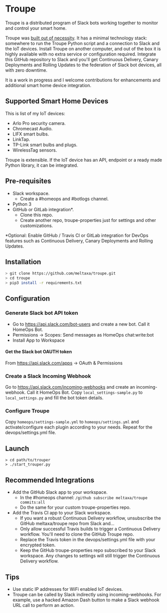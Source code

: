 # Troupe

Troupe is a distributed program of Slack bots working together to monitor and control your smart home.

Troupe was [built out of necessity][1]. It has a minimal technology stack: somewhere to run the Troupe Python script and a connection to Slack and the IoT devices. Install Troupe on another computer, and out of the box it is highly available with no extra service or configuration required. Integrate this GitHub repository to Slack and you'll get Continuous Delivery, Canary Deployments and Rolling Updates to the federation of Slack bot devices, all with zero downtime.

It is a work in progress and I welcome contributions for enhancements and additional smart home device integration. 

## Supported Smart Home Devices

This is list of my IoT devices:

* Arlo Pro security camera.
* Chromecast Audio.
* LIFX smart bulbs.
* LinkTap.
* TP-Link smart bulbs and plugs.
* WirelessTag sensors.

Troupe is extensible. If the IoT device has an API, endpoint or a ready made Python library, it can be integrated.

## Pre-requisites
* Slack workspace. 
  * Create a #homeops and #botlogs channel.
* Python 3
* GitHub or GitLab integration*. 
  * Clone this repo.
  * Create another repo, troupe-properties just for settings and other customizations.

*Optional: Enable GitHub / Travis CI or GitLab integration for DevOps features such as Continuous Delivery, Canary Deployments and Rolling Updates.

## Installation
```bash
> git clone https://github.com/meltaxa/troupe.git
> cd troupe
> pip3 install -r requirements.txt
```

## Configuration

### Generate Slack bot API token
* Go to https://api.slack.com/bot-users and create a new bot. Call it HomeOps Bot.
* Permissions → Scopes: Send messages as HomeOps chat:write:bot
* Install App to Workspace

#### Get the Slack bot OAUTH token
From https://api.slack.com/apps → OAuth & Permissions

### Create a Slack Incoming Webhook
Go to https://api.slack.com/incoming-webhooks and create an incoming-webhook. Call it HomeOps Bot.
Copy `local_settings-sample.py` to `local_settings.py` and fill the bot token details.

### Configure Troupe
Copy `homeops/settings-sample.yml` to `homeops/settings.yml` and activate/configure each plugin according to your needs.
Repeat for the devops/settings.yml file.

## Launch
```
> cd path/to/trouper
> ./start_trouper.py
```

## Recommended Integrations

* Add the GitHub Slack app to your workspace.
  * In the #homeops channel: ```/github subscribe meltaxa/troupe commits:all```
  * Do the same for your custom troupe-properties repo.
* Add the Travis CI app to your Slack workspace.
  * If you want a robust Continuous Delivery workflow, unsubscribe the GitHub meltaxa/troupe repo from Slack and...
  * Only allow successful Travis builds to trigger a Continuous Delivery workflow. You'll need to clone the GitHub Troupe repo.
  * Replace the Travis token in the devops/settings.yml file with your encrypted token.
  * Keep the GitHub troupe-properties repo subscribed to your Slack workspace. Any changes to settings will still trigger the Continuous Delivery workflow. 

## Tips

* Use static IP addresses for WiFi enabled IoT devices.
* Troupe can be called by Slack indirectly using incoming-webhooks. For example, use a hacked Amazon Dash button to make a Slack webhook URL call to perform an action.

[1]: https://medium.com/@mellican/the-travelling-homeops-troupe-c47e80dd48d9
